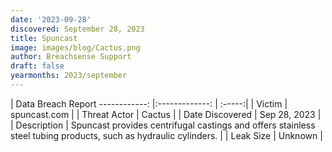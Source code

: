 ```yaml
---
date: '2023-09-28'
discovered: September 28, 2023
title: Spuncast
image: images/blog/Cactus.png
author: Breachsense Support
draft: false
yearmonths: 2023/september
---
```



| Data Breach Report
------------:     |:-------------:    | :-----:|
| Victim      | spuncast.com      | 
| Threat Actor      | Cactus      | 
| Date Discovered      | Sep 28, 2023      | 
| Description      | Spuncast provides centrifugal castings and offers stainless steel tubing products, such as hydraulic cylinders.      | 
| Leak Size      | Unknown      | 

